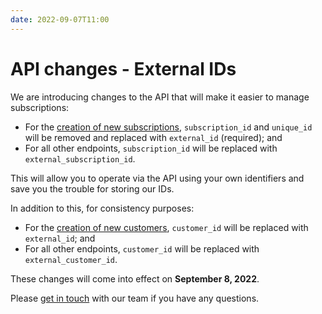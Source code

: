 ```yaml
---
date: 2022-09-07T11:00
---
```


# API changes - External IDs
We are introducing changes to the API that will make it easier to manage subscriptions:
- For the [creation of new subscriptions](../docs/api/subscriptions/create-subscription), `subscription_id` and `unique_id` will be removed and replaced with `external_id` (required); and
- For all other endpoints, `subscription_id` will be replaced with `external_subscription_id`.

This will allow you to operate via the API using your own identifiers and save you the trouble for storing our IDs.

In addition to this, for consistency purposes:
- For the [creation of new customers](../docs/api/customers/create-update-customer), `customer_id` will be replaced with `external_id`; and
- For all other endpoints, `customer_id` will be replaced with `external_customer_id`.

These changes will come into effect on **September 8, 2022**.

Please [get in touch](https://www.getlago.com/slack) with our team if you have any questions.